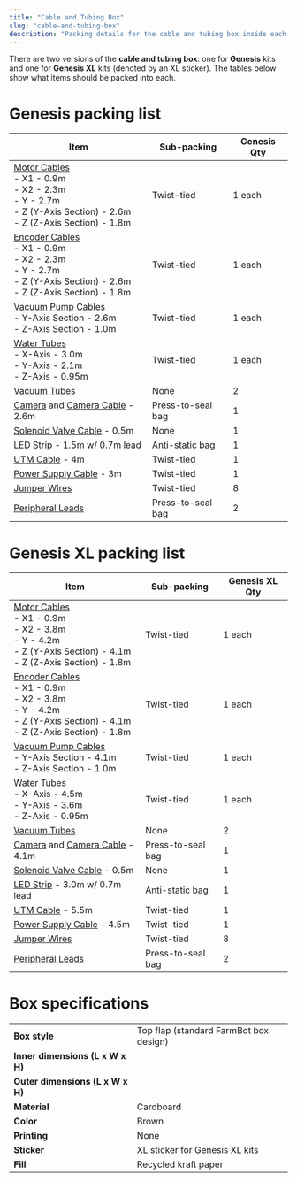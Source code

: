 ```yaml
---
title: "Cable and Tubing Box"
slug: "cable-and-tubing-box"
description: "Packing details for the cable and tubing box inside each main carton"
---
```


There are two versions of the **cable and tubing box**: one for **Genesis** kits and one for **Genesis XL** kits (denoted by an <span class="fb-xl-sticker">XL</span> sticker). The tables below show what items should be packed into each.

# Genesis packing list

|Item                          |Sub-packing                   |Genesis Qty                   |
|------------------------------|------------------------------|------------------------------|
|[Motor Cables](../../Extras/bom/electronics-and-wiring.md#motor-cables)<br>- X1 - 0.9m<br>- X2 - 2.3m<br>- Y - 2.7m<br>- Z (Y-Axis Section) - 2.6m<br>- Z (Z-Axis Section) - 1.8m|Twist-tied|1 each
|[Encoder Cables](../../Extras/bom/electronics-and-wiring.md#encoder-cables)<br>- X1 - 0.9m<br>- X2 - 2.3m<br>- Y - 2.7m<br>- Z (Y-Axis Section) - 2.6m<br>- Z (Z-Axis Section) - 1.8m|Twist-tied|1 each
|[Vacuum Pump Cables](../../Extras/bom/electronics-and-wiring.md#vacuum-pump-cable)<br>- Y-Axis Section - 2.6m<br>- Z-Axis Section - 1.0m|Twist-tied|1 each
|[Water Tubes](../../Extras/bom/tubing.md#water-tube)<br>- X-Axis - 3.0m<br>- Y-Axis - 2.1m<br>- Z-Axis - 0.95m|Twist-tied|1 each
|[Vacuum Tubes](../../Extras/bom/tubing.md#vacuum-tube)|None|2
|[Camera](../../Extras/bom/electronics-and-wiring.md#camera) and [Camera Cable](../../Extras/bom/electronics-and-wiring.md#camera-cable) - 2.6m|Press-to-seal bag|1
|[Solenoid Valve Cable](../../Extras/bom/electronics-and-wiring.md#solenoid-valve-cable) - 0.5m|None|1
|[LED Strip](../../Extras/bom/electronics-and-wiring.md#led-strip) - 1.5m w/ 0.7m lead|Anti-static bag|1
|[UTM Cable](../../Extras/bom/electronics-and-wiring.md#universal-tool-mount-cable) - 4m|Twist-tied|1
|[Power Supply Cable](../../Extras/bom/electronics-and-wiring.md#power-supply-cable) - 3m|Twist-tied|1
|[Jumper Wires](../../Extras/bom/electronics-and-wiring.md#jumper-wire)|Twist-tied|8
|[Peripheral Leads](../../Extras/bom/electronics-and-wiring.md#peripheral-lead)|Press-to-seal bag|2

# Genesis XL packing list

|Item|Sub-packing|Genesis XL Qty|
|----|-----------|--------------|
|[Motor Cables](../../Extras/bom/electronics-and-wiring.md#motor-cables)<br>- X1 - 0.9m<br>- X2 - 3.8m<br>- Y - 4.2m<br>- Z (Y-Axis Section) - 4.1m<br>- Z (Z-Axis Section) - 1.8m|Twist-tied|1 each
|[Encoder Cables](../../Extras/bom/electronics-and-wiring.md#encoder-cables)<br>- X1 - 0.9m<br>- X2 - 3.8m<br>- Y - 4.2m<br>- Z (Y-Axis Section) - 4.1m<br>- Z (Z-Axis Section) - 1.8m|Twist-tied|1 each
|[Vacuum Pump Cables](../../Extras/bom/electronics-and-wiring.md#vacuum-pump-cable)<br>- Y-Axis Section - 4.1m<br>- Z-Axis Section - 1.0m|Twist-tied|1 each
|[Water Tubes](../../Extras/bom/tubing.md#water-tube)<br>- X-Axis - 4.5m<br>- Y-Axis - 3.6m<br>- Z-Axis - 0.95m|Twist-tied|1 each
|[Vacuum Tubes](../../Extras/bom/tubing.md#vacuum-tube)|None|2
|[Camera](../../Extras/bom/electronics-and-wiring.md#camera) and [Camera Cable](../../Extras/bom/electronics-and-wiring.md#camera-cable) - 4.1m|Press-to-seal bag|1
|[Solenoid Valve Cable](../../Extras/bom/electronics-and-wiring.md#solenoid-valve-cable) - 0.5m|None|1
|[LED Strip](../../Extras/bom/electronics-and-wiring.md#led-strip) - 3.0m w/ 0.7m lead|Anti-static bag|1
|[UTM Cable](../../Extras/bom/electronics-and-wiring.md#universal-tool-mount-cable) - 5.5m|Twist-tied|1
|[Power Supply Cable](../../Extras/bom/electronics-and-wiring.md#power-supply-cable) - 4.5m|Twist-tied|1
|[Jumper Wires](../../Extras/bom/electronics-and-wiring.md#jumper-wire)|Twist-tied|8
|[Peripheral Leads](../../Extras/bom/electronics-and-wiring.md#peripheral-lead)|Press-to-seal bag|2

# Box specifications

|                              |                              |
|------------------------------|------------------------------|
|**Box style**                 |Top flap (standard FarmBot box design)
|**Inner dimensions (L x W x H)**|
|**Outer dimensions (L x W x H)**|
|**Material**                  |Cardboard
|**Color**                     |Brown
|**Printing**                  |None
|**Sticker**                   |<span class="fb-xl-sticker">XL</span> sticker for Genesis XL kits
|**Fill**                      |Recycled kraft paper

